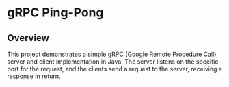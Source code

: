 # gRPC Ping-Pong
## Overview

This project demonstrates a simple gRPC (Google Remote Procedure Call) server and client implementation in Java. 
The server listens on the specific port for the request, and the clients send a request to the server, receiving a response in return.

